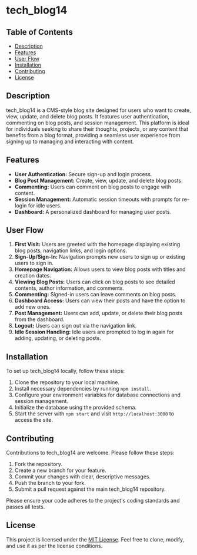 # tech_blog14

## Table of Contents

- [Description](#description)
- [Features](#features)
- [User Flow](#user-flow)
- [Installation](#installation)
- [Contributing](#contributing)
- [License](#license)

## Description

tech_blog14 is a CMS-style blog site designed for users who want to create, view, update, and delete blog posts. It features user authentication, commenting on blog posts, and session management. This platform is ideal for individuals seeking to share their thoughts, projects, or any content that benefits from a blog format, providing a seamless user experience from signing up to managing and interacting with content.

## Features

- **User Authentication:** Secure sign-up and login process.
- **Blog Post Management:** Create, view, update, and delete blog posts.
- **Commenting:** Users can comment on blog posts to engage with content.
- **Session Management:** Automatic session timeouts with prompts for re-login for idle users.
- **Dashboard:** A personalized dashboard for managing user posts.

## User Flow

1. **First Visit:** Users are greeted with the homepage displaying existing blog posts, navigation links, and login options.
2. **Sign-Up/Sign-In:** Navigation prompts new users to sign up or existing users to sign in.
3. **Homepage Navigation:** Allows users to view blog posts with titles and creation dates.
4. **Viewing Blog Posts:** Users can click on blog posts to see detailed contents, author information, and comments.
5. **Commenting:** Signed-in users can leave comments on blog posts.
6. **Dashboard Access:** Users can view their posts and have the option to add new ones.
7. **Post Management:** Users can add, update, or delete their blog posts from the dashboard.
8. **Logout:** Users can sign out via the navigation link.
9. **Idle Session Handling:** Idle users are prompted to log in again for adding, updating, or deleting posts.

## Installation

To set up tech_blog14 locally, follow these steps:

1. Clone the repository to your local machine.
2. Install necessary dependencies by running `npm install`.
3. Configure your environment variables for database connections and session management.
4. Initialize the database using the provided schema.
5. Start the server with `npm start` and visit `http://localhost:3000` to access the site.

## Contributing

Contributions to tech_blog14 are welcome. Please follow these steps:

1. Fork the repository.
2. Create a new branch for your feature.
3. Commit your changes with clear, descriptive messages.
4. Push the branch to your fork.
5. Submit a pull request against the main tech_blog14 repository.

Please ensure your code adheres to the project's coding standards and passes all tests.

## License

This project is licensed under the [MIT License](LICENSE). Feel free to clone, modify, and use it as per the license conditions.



